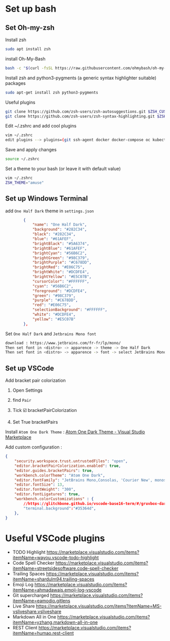 # Set up bash

## Set Oh-my-zsh

Install zsh

```bash
sudo apt install zsh
```

install Oh-My-Bash

```bash
bash -c "$(curl -fsSL https://raw.githubusercontent.com/ohmybash/oh-my-bash/master/tools/install.sh)"
```

Install zsh and python3-pygments (a generic syntax highlighter suitable) packages

```bash
sudo apt-get install zsh python3-pygments
```

Useful plugins

```bash
git clone https://github.com/zsh-users/zsh-autosuggestions.git $ZSH_CUSTOM/plugins/zsh-autosuggestions
git clone https://github.com/zsh-users/zsh-syntax-highlighting.git $ZSH_CUSTOM/plugins/zsh-syntax-highlighting
```

Edit ~/.zshrc  and add cool plugins

```bash
vim ~/.zshrc
edit plugins --> plugins=(git ssh-agent docker docker-compose oc kubectl terraform zsh�autosuggestions zsh-syntax-highlighting colorize ubuntu)
```

Save and apply changes

```bash
source ~/.zshrc 
```

Set a theme to your bash (or leave it with default value) 

```bash
vim ~/.zshrc
ZSH_THEME="amuse"
```

## Set up Windows Terminal

add ``One Half Dark`` theme in ``settings.json``

```json
        {
            "name": "One Half Dark",
            "background": "#282C34",
            "black": "#282C34",
            "blue": "#61AFEF",
            "brightBlack": "#5A6374",
            "brightBlue": "#61AFEF",
            "brightCyan": "#56B6C2",
            "brightGreen": "#98C379",
            "brightPurple": "#C678DD",
            "brightRed": "#E06C75",
            "brightWhite": "#DCDFE4",
            "brightYellow": "#E5C07B",
            "cursorColor": "#FFFFFF",
            "cyan": "#56B6C2",
            "foreground": "#DCDFE4",
            "green": "#98C379",
            "purple": "#C678DD",
            "red": "#E06C75",
            "selectionBackground": "#FFFFFF",
            "white": "#DCDFE4",
            "yellow": "#E5C07B"
        },
```

Set  ``One Half Dark`` and  ``Jetbrains Mono font`` 

```bash
download : https://www.jetbrains.com/fr-fr/lp/mono/
Then set font in <distro> -> apparence -> theme -> One Half Dark 
Then set font in <distro> -> apparence -> font -> select JetBrains Mono 
```

## Set up VSCode

Add bracket pair colorization

1. Open Settings

2. find ``Pair`` 

3. Tick :ballot_box_with_check: bracketPairColorization

4. Set True bracketPairs

Install ``Atom One Dark Theme`` : [Atom One Dark Theme - Visual Studio Marketplace](https://marketplace.visualstudio.com/items?itemName=akamud.vscode-theme-onedark)

Add custom configuration : 

```json
{
    "security.workspace.trust.untrustedFiles": "open",
    "editor.bracketPairColorization.enabled": true,
    "editor.guides.bracketPairs": true,
    "workbench.colorTheme": "Atom One Dark",
    "editor.fontFamily": "JetBrains Mono,Consolas, 'Courier New', monospace",
    "editor.fontSize": 13,
    "editor.fontWeight": "300",
    "editor.fontLigatures": true,
    "workbench.colorCustomizations" : {
        //https://glitchbone.github.io/vscode-base16-term/#/gruvbox-dark-soft
        "terminal.background":"#35364d",
    },
} 
```
# Useful VSCode plugins
- TODO Highlight https://marketplace.visualstudio.com/items?itemName=wayou.vscode-todo-highlight
- Code Spell Checker https://marketplace.visualstudio.com/items?itemName=streetsidesoftware.code-spell-checker
- Trailing Spaces https://marketplace.visualstudio.com/items?itemName=shardulm94.trailing-spaces
- Emoji Log https://marketplace.visualstudio.com/items?itemName=ahmadawais.emoji-log-vscode
- Git supercharged https://marketplace.visualstudio.com/items?itemName=eamodio.gitlens
- Live Share https://marketplace.visualstudio.com/items?itemName=MS-vsliveshare.vsliveshare
- Markdown All in One https://marketplace.visualstudio.com/items?itemName=yzhang.markdown-all-in-one
- REST Client https://marketplace.visualstudio.com/items?itemName=humao.rest-client

